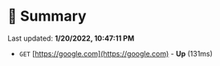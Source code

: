 # 📖 Summary
Last updated: **1/20/2022, 10:47:11 PM**

- `GET` [https://google.com](https://google.com) - **Up** (131ms)
